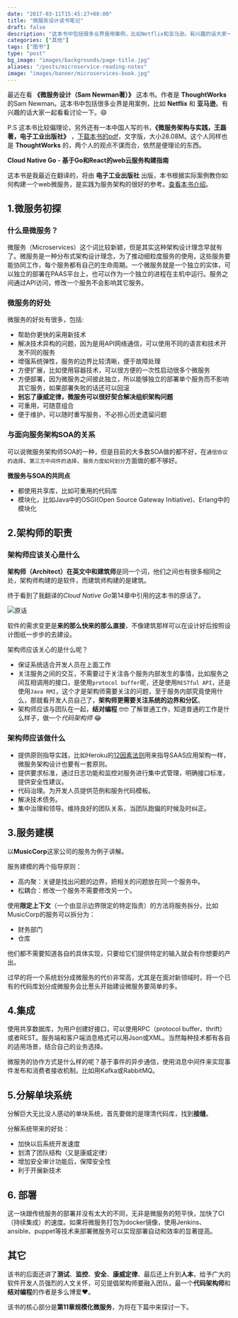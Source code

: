 ```yaml
---
date: "2017-03-11T15:45:27+08:00"
title: "微服务设计读书笔记"
draft: false
description: "这本书中包括很多业界是用案例，比如Netflix和亚马逊。有兴趣的话大家一起看看讨论一下。"
categories: ["其他"]
tags: ["图书"]
type: "post"
bg_image: "images/backgrounds/page-title.jpg"
aliases: "/posts/microservice-reading-notes"
image: "images/banner/microservices-book.jpg"
---
```


最近在看 **《微服务设计（Sam Newman著）》** 这本书。作者是 **ThoughtWorks** 的Sam Newman。这本书中包括很多业界是用案例，比如 **Netflix** 和 **亚马逊**。有兴趣的话大家一起看看讨论一下。😄

P.S 这本书比较偏理论，另外还有一本中国人写的书，**《微服务架构与实践，王磊著，电子工业出版社》** ，[下载本书的pdf](https://res.cloudinary.com/jimmysong/image/upload/images/docs/%E5%BE%AE%E6%9C%8D%E5%8A%A1%E6%9E%B6%E6%9E%84%E4%B8%8E%E5%AE%9E%E8%B7%B5-%E7%8E%8B%E7%A3%8A%E8%91%97-%E7%94%B5%E5%AD%90%E5%B7%A5%E4%B8%9A%E5%87%BA%E7%89%88%E7%A4%BE.pdf)，文字版，大小28.08M。这个人同样也是 **ThoughtWorks** 的，两个人的观点不谋而合，依然是便理论的东西。

**Cloud Native Go - 基于Go和React的web云服务构建指南**

这本书是我最近在翻译的，将由 **电子工业出版社** 出版，本书根据实际案例教你如何构建一个web微服务，是实践为服务架构的很好的参考。[查看本书介绍](/book/cloud-native-go/)。

## 1.微服务初探

### 什么是微服务？

微服务（Microservices）这个词比较新颖，但是其实这种架构设计理念早就有了。微服务是一种分布式架构设计理念，为了推动细粒度服务的使用，这些服务要能协同工作，每个服务都有自己的生命周期。一个微服务就是一个独立的实体，可以独立的部署在PAAS平台上，也可以作为一个独立的进程在主机中运行。服务之间通过API访问，修改一个服务不会影响其它服务。

### 微服务的好处

微服务的好处有很多，包括:

- 帮助你更快的采用新技术
- 解决技术异构的问题，因为是用API网络通信，可以使用不同的语言和技术开发不同的服务
- 增强系统弹性，服务的边界比较清晰，便于故障处理
- 方便扩展，比如使用容器技术，可以很方便的一次性启动很多个微服务
- 方便部署，因为微服务之间彼此独立，所以能够独立的部署单个服务而不影响其它服务，如果部署失败的话还可以回滚
- **别忘了康威定律，微服务可以很好契合解决组织架构问题**
- 可重用，可随意组合
- 便于维护，可以随时重写服务，不必担心历史遗留问题

### 与面向服务架构SOA的关系

可以说微服务架构师SOA的一种，但是目前的大多数SOA做的都不好，在`通信协议的选择`、`第三方中间件的选择`、`服务力度如何划分`方面做的都不够好。

**微服务与SOA的共同点**

- 都使用共享库，比如可重用的代码库
- 模块化，比如Java中的OSGI(Open Source Gateway Initiative)、Erlang中的模块化

## 2.架构师的职责

### 架构师应该关心是什么

**架构师（Architect）**在英文中和**建筑师**是同一个词，他们之间也有很多相同之处，架构师构建的是软件，而建筑师构建的是建筑。

终于看到了我翻译的*Cloud Native Go*第14章中引用的这本书的原话了。

![原话](https://res.cloudinary.com/jimmysong/image/upload/images/building-microservices-reference.jpg)

软件的需求变更是**来的那么快来的那么直接**，不像建筑那样可以在设计好后按照设计图纸一步步的去建设。

架构师应该关心的是什么呢？

- 保证系统适合开发人员在上面工作
- 关注服务之间的交互，不需要过于关注各个服务内部发生的事情，比如服务之间互相调用的接口，是使用`protocol buffer`呢，还是使用`RESTful API`，还是使用`Java RMI`，这个才是架构师需要关注的问题，至于服务内部究竟使用什么，那就看开发人员自己了，**架构师更需要关注系统的边界和分区**。
- 架构师应该与团队在一起，**结对编程** 🤓🤓 了解普通工作，知道普通的工作是什么样子，做一个*代码架构师* 😂


### 架构师应该做什么

- 提供原则指导实践，比如Heroku的[12因素法则](https://jimmysong.io/posts/12-factor-app/)用来指导SAAS应用架构一样，微服务架构设计也要有一套原则。
- 提供要求标准，通过日志功能和监控对服务进行集中式管理，明确接口标准，提供安全性建议。
- 代码治理。为开发人员提供范例和服务代码模板。
- 解决技术债务。
- 集中治理和领导。维持良好的团队关系，当团队跑偏的时候及时纠正。

## 3.服务建模

以**MusicCorp**这家公司的服务为例子讲解。

服务建模的两个指导原则：

- 高内聚：关键是找出问题的边界，把相关的问题放在同一个服务中。
- 松耦合：修改一个服务不需要修改另一个。

使用**限定上下文**（一个由显示边界限定的特定指责）的方法将服务拆分，比如MusicCorp的服务可以拆分为：

- 财务部门
- 仓库

他们都不需要知道各自的具体实现，只要给它们提供特定的输入就会有你想要的产出。

过早的将一个系统划分成微服务的代价非常高，尤其是在面对新领域时，将一个已有的代码库划分成微服务会比葱头开始建设微服务要简单的多。

## 4.集成

使用共享数据库，为用户创建好接口，可以使用RPC（protocol buffer、thrift）或者REST。服务端和客户端消息格式可以用Json或XML。当然每种技术都有各自的适用场景，结合自己的业务选择。

微服务的协作方式是什么样的呢？基于事件的异步通信，使用消息中间件来实现事件发布和消费者接收机制。比如用Kafka或RabbitMQ。

## 5.分解单块系统

分解巨大无比没人感动的单块系统，首先要做的是理清代码库，找到**接缝**。

分解系统带来的好处：

- 加快以后系统开发速度
- 划清了团队结构（又是康威定律）
- 增加安全审计功能后，保障安全性
- 利于开展新技术

## 6. 部署

这一块跟传统服务的部署并没有太大的不同，无非是微服务的短平快，加快了CI（持续集成）的速度。如果将微服务打包为docker镜像，使用Jenkins、ansible、puppet等技术来部署微服务可以实现部署自动和效率的显著提高。

## 其它

该书的后面还讲了**测试**、**监控**、**安全**、**康威定律**、最后还上升到**人本**，给予广大的软件开发人员强烈的人文关怀，可见提倡架构师要融入团队，最一个**代码架构师**和**结对编程**的作者是多么博爱❤️。

该书的核心部分是**第11章规模化微服务**，为将在下篇中来探讨一下。
